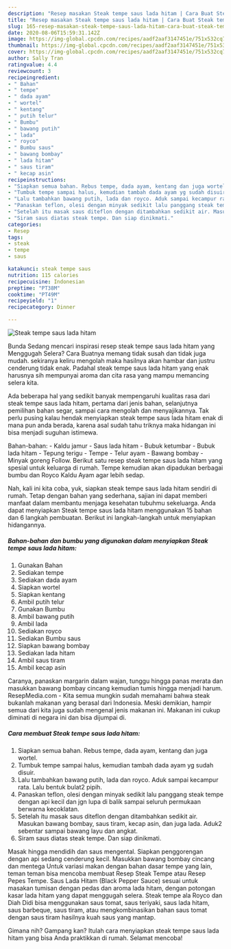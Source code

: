```yaml
---
description: "Resep masakan Steak tempe saus lada hitam | Cara Buat Steak tempe saus lada hitam Yang Lezat Sekali"
title: "Resep masakan Steak tempe saus lada hitam | Cara Buat Steak tempe saus lada hitam Yang Lezat Sekali"
slug: 165-resep-masakan-steak-tempe-saus-lada-hitam-cara-buat-steak-tempe-saus-lada-hitam-yang-lezat-sekali
date: 2020-08-06T15:59:31.142Z
image: https://img-global.cpcdn.com/recipes/aadf2aaf3147451e/751x532cq70/steak-tempe-saus-lada-hitam-foto-resep-utama.jpg
thumbnail: https://img-global.cpcdn.com/recipes/aadf2aaf3147451e/751x532cq70/steak-tempe-saus-lada-hitam-foto-resep-utama.jpg
cover: https://img-global.cpcdn.com/recipes/aadf2aaf3147451e/751x532cq70/steak-tempe-saus-lada-hitam-foto-resep-utama.jpg
author: Sally Tran
ratingvalue: 4.4
reviewcount: 3
recipeingredient:
- " Bahan"
- " tempe"
- " dada ayam"
- " wortel"
- " kentang"
- " putih telur"
- " Bumbu"
- " bawang putih"
- " lada"
- " royco"
- " Bumbu saus"
- " bawang bombay"
- " lada hitam"
- " saus tiram"
- " kecap asin"
recipeinstructions:
- "Siapkan semua bahan. Rebus tempe, dada ayam, kentang dan juga wortel."
- "Tumbuk tempe sampai halus, kemudian tambah dada ayam yg sudah disuir."
- "Lalu tambahkan bawang putih, lada dan royco. Aduk sampai kecampur rata. Lalu bentuk bulat2 pipih."
- "Panaskan teflon, olesi dengan minyak sedikit lalu panggang steak tempe dengan api kecil dan jgn lupa di balik sampai seluruh permukaan berwarna kecoklatan."
- "Setelah itu masak saus diteflon dengan ditambahkan sedikit air. Masukan bawang bombay, saus tiram, kecap asin, dan juga lada. Aduk2 sebentar sampai bawang layu dan angkat."
- "Siram saus diatas steak tempe. Dan siap dinikmati."
categories:
- Resep
tags:
- steak
- tempe
- saus

katakunci: steak tempe saus 
nutrition: 115 calories
recipecuisine: Indonesian
preptime: "PT38M"
cooktime: "PT49M"
recipeyield: "1"
recipecategory: Dinner

---
```



![Steak tempe saus lada hitam](https://img-global.cpcdn.com/recipes/aadf2aaf3147451e/751x532cq70/steak-tempe-saus-lada-hitam-foto-resep-utama.jpg)

Bunda Sedang mencari inspirasi resep steak tempe saus lada hitam yang Menggugah Selera? Cara Buatnya memang tidak susah dan tidak juga mudah. sekiranya keliru mengolah maka hasilnya akan hambar dan justru cenderung tidak enak. Padahal steak tempe saus lada hitam yang enak harusnya sih mempunyai aroma dan cita rasa yang mampu memancing selera kita.

Ada beberapa hal yang sedikit banyak mempengaruhi kualitas rasa dari steak tempe saus lada hitam, pertama dari jenis bahan, selanjutnya pemilihan bahan segar, sampai cara mengolah dan menyajikannya. Tak perlu pusing kalau hendak menyiapkan steak tempe saus lada hitam enak di mana pun anda berada, karena asal sudah tahu triknya maka hidangan ini bisa menjadi suguhan istimewa.

Bahan-bahan: - Kaldu jamur - Saus lada hitam - Bubuk ketumbar - Bubuk lada hitam - Tepung terigu - Tempe - Telur ayam - Bawang bombay - Minyak goreng Follow. Berikut satu resep steak tempe saus lada hitam yang spesial untuk keluarga di rumah. Tempe kemudian akan dipadukan berbagai bumbu dan Royco Kaldu Ayam agar lebih sedap.


Nah, kali ini kita coba, yuk, siapkan steak tempe saus lada hitam sendiri di rumah. Tetap dengan bahan yang sederhana, sajian ini dapat memberi manfaat dalam membantu menjaga kesehatan tubuhmu sekeluarga. Anda dapat menyiapkan Steak tempe saus lada hitam menggunakan 15 bahan dan 6 langkah pembuatan. Berikut ini langkah-langkah untuk menyiapkan hidangannya.

<!--inarticleads1-->

##### Bahan-bahan dan bumbu yang digunakan dalam menyiapkan Steak tempe saus lada hitam:

1. Gunakan  Bahan
1. Sediakan  tempe
1. Sediakan  dada ayam
1. Siapkan  wortel
1. Siapkan  kentang
1. Ambil  putih telur
1. Gunakan  Bumbu
1. Ambil  bawang putih
1. Ambil  lada
1. Sediakan  royco
1. Sediakan  Bumbu saus
1. Siapkan  bawang bombay
1. Sediakan  lada hitam
1. Ambil  saus tiram
1. Ambil  kecap asin


Caranya, panaskan margarin dalam wajan, tunggu hingga panas merata dan masukkan bawang bombay cincang kemudian tumis hingga menjadi harum. ResepMedia.com - Kita semua mungkin sudah memahami bahwa steak bukanlah makanan yang berasal dari Indonesia. Meski demikian, hampir semua dari kita juga sudah mengenal jenis makanan ini. Makanan ini cukup diminati di negara ini dan bisa dijumpai di. 

<!--inarticleads2-->

##### Cara membuat Steak tempe saus lada hitam:

1. Siapkan semua bahan. Rebus tempe, dada ayam, kentang dan juga wortel.
1. Tumbuk tempe sampai halus, kemudian tambah dada ayam yg sudah disuir.
1. Lalu tambahkan bawang putih, lada dan royco. Aduk sampai kecampur rata. Lalu bentuk bulat2 pipih.
1. Panaskan teflon, olesi dengan minyak sedikit lalu panggang steak tempe dengan api kecil dan jgn lupa di balik sampai seluruh permukaan berwarna kecoklatan.
1. Setelah itu masak saus diteflon dengan ditambahkan sedikit air. Masukan bawang bombay, saus tiram, kecap asin, dan juga lada. Aduk2 sebentar sampai bawang layu dan angkat.
1. Siram saus diatas steak tempe. Dan siap dinikmati.


Masak hingga mendidih dan saus mengental. Siapkan penggorengan dengan api sedang cenderung kecil. Masukkan bawang bombay cincang dan mentega Untuk variasi makan dengan bahan dasar tempe yang lain, teman teman bisa mencoba membuat Resep Steak Tempe atau Resep Pepes Tempe. Saus Lada Hitam (Black Pepper Sauce) sesuai untuk masakan tumisan dengan pedas dan aroma lada hitam, dengan potongan kasar lada hitam yang dapat menggugah selera. Steak tempe ala Royco dan Diah Didi bisa menggunakan saus tomat, saus teriyaki, saus lada hitam, saus barbeque, saus tiram, atau mengkombinasikan bahan saus tomat dengan saus tiram hasilnya kuah saus yang mantap. 

Gimana nih? Gampang kan? Itulah cara menyiapkan steak tempe saus lada hitam yang bisa Anda praktikkan di rumah. Selamat mencoba!

